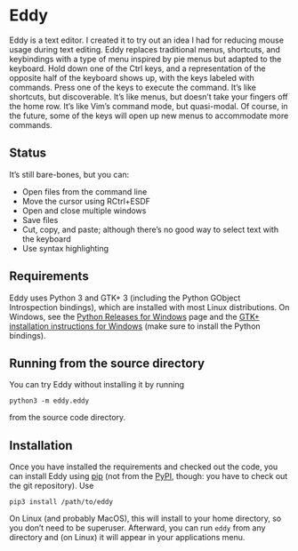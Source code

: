 # Eddy
Eddy is a text editor.  I created it to try out an idea I had for reducing mouse usage during text editing.  Eddy replaces traditional menus, shortcuts, and keybindings with a type of menu inspired by pie menus but adapted to the keyboard.  Hold down one of the Ctrl keys, and a representation of the opposite half of the keyboard shows up, with the keys labeled with commands.  Press one of the keys to execute the command.  It’s like shortcuts, but discoverable.  It’s like menus, but doesn’t take your fingers off the home row.  It’s like Vim’s command mode, but quasi-modal.  Of course, in the future, some of the keys will open up new menus to accommodate more commands.

## Status
It’s still bare-bones, but you can:

 * Open files from the command line
 * Move the cursor using RCtrl+ESDF
 * Open and close multiple windows
 * Save files
 * Cut, copy, and paste; although there’s no good way to select text with the keyboard
 * Use syntax highlighting

## Requirements
Eddy uses Python 3 and GTK+ 3 (including the Python GObject Introspection bindings), which are installed with most Linux distributions.  On Windows, see the [Python Releases for Windows][1] page and the [GTK+ installation instructions for Windows][2] (make sure to install the Python bindings).

[1]: https://www.python.org/downloads/windows/
[2]: https://www.gtk.org/download/windows.php

## Running from the source directory
You can try Eddy without installing it by running

    python3 -m eddy.eddy

from the source code directory.

## Installation
Once you have installed the requirements and checked out the code, you can install Eddy using [pip][3] (not from the [PyPI][4], though: you have to check out the git repository).  Use

    pip3 install /path/to/eddy

On Linux (and probably MacOS), this will install to your home directory, so you don’t need to be superuser.  Afterward, you can run `eddy` from any directory and (on Linux) it will appear in your applications menu.

[3]: https://pip.pypa.io/en/stable/
[4]: https://pypi.org/
